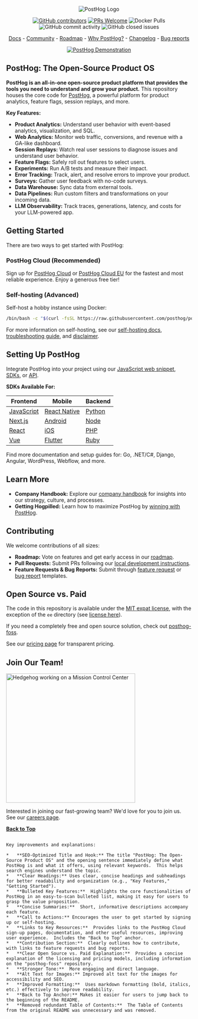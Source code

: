 <p align="center">
  <img alt="PostHog Logo" src="https://user-images.githubusercontent.com/65415371/205059737-c8a4f836-4889-4654-902e-f302b187b6a0.png">
</p>

<p align="center">
  <a href='https://posthog.com/contributors'><img alt="GitHub contributors" src="https://img.shields.io/github/contributors/posthog/posthog"/></a>
  <a href='http://makeapullrequest.com'><img alt='PRs Welcome' src='https://img.shields.io/badge/PRs-welcome-brightgreen.svg?style=shields'/></a>
  <img alt="Docker Pulls" src="https://img.shields.io/docker/pulls/posthog/posthog"/>
  <img alt="GitHub commit activity" src="https://img.shields.io/github/commit-activity/m/posthog/posthog"/>
  <img alt="GitHub closed issues" src="https://img.shields.io/github/issues-closed/posthog/posthog"/>
</p>

<p align="center">
  <a href="https://posthog.com/docs">Docs</a> - <a href="https://posthog.com/community">Community</a> - <a href="https://posthog.com/roadmap">Roadmap</a> - <a href="https://posthog.com/why">Why PostHog?</a> - <a href="https://posthog.com/changelog">Changelog</a> - <a href="https://github.com/PostHog/posthog/issues/new?assignees=&labels=bug&template=bug_report.md">Bug reports</a>
</p>

<p align="center">
  <a href="https://www.youtube.com/watch?v=2jQco8hEvTI">
    <img src="https://res.cloudinary.com/dmukukwp6/image/upload/demo_thumb_68d0d8d56d" alt="PostHog Demonstration">
  </a>
</p>

## PostHog: The Open-Source Product OS

**PostHog is an all-in-one open-source product platform that provides the tools you need to understand and grow your product.** This repository houses the core code for [PostHog](https://posthog.com/), a powerful platform for product analytics, feature flags, session replays, and more.

**Key Features:**

*   **Product Analytics:** Understand user behavior with event-based analytics, visualization, and SQL.
*   **Web Analytics:** Monitor web traffic, conversions, and revenue with a GA-like dashboard.
*   **Session Replays:** Watch real user sessions to diagnose issues and understand user behavior.
*   **Feature Flags:** Safely roll out features to select users.
*   **Experiments:** Run A/B tests and measure their impact.
*   **Error Tracking:** Track, alert, and resolve errors to improve your product.
*   **Surveys:** Gather user feedback with no-code surveys.
*   **Data Warehouse:** Sync data from external tools.
*   **Data Pipelines:** Run custom filters and transformations on your incoming data.
*   **LLM Observability:** Track traces, generations, latency, and costs for your LLM-powered app.

## Getting Started

There are two ways to get started with PostHog:

### PostHog Cloud (Recommended)

Sign up for [PostHog Cloud](https://us.posthog.com/signup) or [PostHog Cloud EU](https://eu.posthog.com/signup) for the fastest and most reliable experience. Enjoy a generous free tier!

### Self-hosting (Advanced)

Self-host a hobby instance using Docker:

```bash
/bin/bash -c "$(curl -fsSL https://raw.githubusercontent.com/posthog/posthog/HEAD/bin/deploy-hobby)"
```

For more information on self-hosting, see our [self-hosting docs](https://posthog.com/docs/self-host), [troubleshooting guide](https://posthog.com/docs/self-host/deploy/troubleshooting), and [disclaimer](https://posthog.com/docs/self-host/open-source/disclaimer).

## Setting Up PostHog

Integrate PostHog into your project using our [JavaScript web snippet](https://posthog.com/docs/getting-started/install?tab=snippet), [SDKs](https://posthog.com/docs/getting-started/install?tab=sdks), or [API](https://posthog.com/docs/getting-started/install?tab=api).

**SDKs Available For:**

| Frontend                                              | Mobile                                                          | Backend                                             |
| ----------------------------------------------------- | --------------------------------------------------------------- | --------------------------------------------------- |
| [JavaScript](https://posthog.com/docs/libraries/js)   | [React Native](https://posthog.com/docs/libraries/react-native) | [Python](https://posthog.com/docs/libraries/python) |
| [Next.js](https://posthog.com/docs/libraries/next-js) | [Android](https://posthog.com/docs/libraries/android)           | [Node](https://posthog.com/docs/libraries/node)     |
| [React](https://posthog.com/docs/libraries/react)     | [iOS](https://posthog.com/docs/libraries/ios)                   | [PHP](https://posthog.com/docs/libraries/php)       |
| [Vue](https://posthog.com/docs/libraries/vue-js)      | [Flutter](https://posthog.com/docs/libraries/flutter)           | [Ruby](https://posthog.com/docs/libraries/ruby)     |

Find more documentation and setup guides for: Go, .NET/C#, Django, Angular, WordPress, Webflow, and more.

## Learn More

*   **Company Handbook:** Explore our [company handbook](https://posthog.com/handbook) for insights into our strategy, culture, and processes.
*   **Getting Hogpilled:** Learn how to maximize PostHog by [winning with PostHog](https://posthog.com/docs/new-to-posthog/getting-hogpilled).

## Contributing

We welcome contributions of all sizes:

*   **Roadmap:** Vote on features and get early access in our [roadmap](https://posthog.com/roadmap).
*   **Pull Requests:** Submit PRs following our [local development instructions](https://posthog.com/handbook/engineering/developing-locally).
*   **Feature Requests & Bug Reports:** Submit through [feature request](https://github.com/PostHog/posthog/issues/new?assignees=&labels=enhancement%2C+feature&template=feature_request.md) or [bug report](https://github.com/PostHog/posthog/issues/new?assignees=&labels=bug&template=bug_report.md) templates.

## Open Source vs. Paid

The code in this repository is available under the [MIT expat license](https://github.com/PostHog/posthog/blob/master/LICENSE), with the exception of the `ee` directory (see [license here](https://github.com/PostHog/posthog/blob/master/ee/LICENSE)).

If you need a completely free and open source solution, check out [posthog-foss](https://github.com/PostHog/posthog-foss).

See our [pricing page](https://posthog.com/pricing) for transparent pricing.

## Join Our Team!

<img src="https://res.cloudinary.com/dmukukwp6/image/upload/v1/posthog.com/src/components/Home/images/mission-control-hog" alt="Hedgehog working on a Mission Control Center" width="350px"/>

Interested in joining our fast-growing team? We'd love for you to join us. See our [careers page](https://posthog.com/careers).

**[Back to Top](#posthog-the-open-source-product-os)**
```

Key improvements and explanations:

*   **SEO-Optimized Title and Hook:** The title "PostHog: The Open-Source Product OS" and the opening sentence immediately define what PostHog is and what it offers, using relevant keywords.  This helps search engines understand the topic.
*   **Clear Headings:** Uses clear, concise headings and subheadings for better readability and organization (e.g., "Key Features," "Getting Started").
*   **Bulleted Key Features:**  Highlights the core functionalities of PostHog in an easy-to-scan bulleted list, making it easy for users to grasp the value proposition.
*   **Concise Summaries:**  Short, informative descriptions accompany each feature.
*   **Call to Actions:** Encourages the user to get started by signing up or self-hosting.
*   **Links to Key Resources:**  Provides links to the PostHog Cloud sign-up pages, documentation, and other useful resources, improving user experience.  Includes the "Back to Top" anchor.
*   **Contribution Section:**  Clearly outlines how to contribute, with links to feature requests and bug reports.
*   **Clear Open Source vs. Paid Explanation:**  Provides a concise explanation of the licensing and pricing models, including information on the "posthog-foss" repository.
*   **Stronger Tone:**  More engaging and direct language.
*   **Alt Text for Images:** Improved alt text for the images for accessibility and SEO.
*   **Improved Formatting:**  Uses markdown formatting (bold, italics, etc.) effectively to improve readability.
*   **Back to Top Anchor:** Makes it easier for users to jump back to the beginning of the README.
*   **Removed redundant Table of Contents:**  The Table of Contents from the original README was unnecessary and was removed.